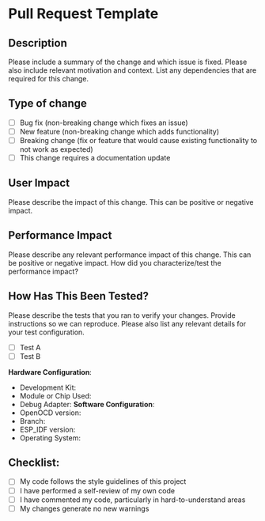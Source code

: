 # Pull Request Template

## Description
Please include a summary of the change and which issue is fixed. Please also include relevant motivation and context. List any dependencies that are required for this change.

## Type of change

- [ ] Bug fix (non-breaking change which fixes an issue)
- [ ] New feature (non-breaking change which adds functionality)
- [ ] Breaking change (fix or feature that would cause existing functionality to not work as expected)
- [ ] This change requires a documentation update

## User Impact
Please describe the impact of this change. This can be positive or negative impact.

## Performance Impact
Please describe any relevant performance impact of this change. This can be positive or negative impact. How did you characterize/test the performance impact?

## How Has This Been Tested?
Please describe the tests that you ran to verify your changes. Provide instructions so we can reproduce. Please also list any relevant details for your test configuration.
- [ ] Test A
- [ ] Test B

**Hardware Configuration**:
* Development Kit: 
* Module or Chip Used: 
* Debug Adapter: 
**Software Configuration**:
* OpenOCD version: 
* Branch:
* ESP_IDF version:
* Operating System:

## Checklist:
- [ ] My code follows the style guidelines of this project
- [ ] I have performed a self-review of my own code
- [ ] I have commented my code, particularly in hard-to-understand areas
- [ ] My changes generate no new warnings
